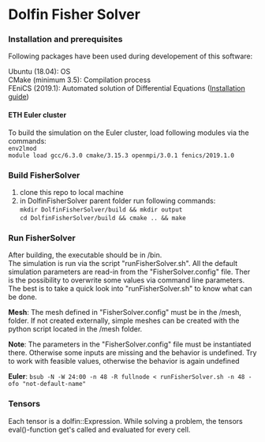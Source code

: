 # Dolfin Fisher Solver

### Installation and prerequisites
Following packages have been used during developement of this software:

Ubuntu (18.04): OS  
CMake (minimum 3.5): Compilation process   
FEniCS (2019.1): Automated solution of Differential Equations ([Installation guide](https://fenics.readthedocs.io/en/latest/installation.html))

#### ETH Euler cluster
To build the simulation on the Euler cluster, load following modules via the commands:  
`env2lmod`  
`module load gcc/6.3.0 cmake/3.15.3 openmpi/3.0.1 fenics/2019.1.0`


### Build FisherSolver
1. clone this repo to local machine
2. in DolfinFisherSolver parent folder run following commands:  
  `mkdir DolfinFisherSolver/build && mkdir output`  
  `cd DolfinFisherSolver/build && cmake .. && make`  
  
 ### Run FisherSolver
 After building, the executable should be in /bin.  
 The simulation is run via the script "runFisherSolver.sh". All the default simulation parameters are read-in from the "FisherSolver.config" file. Ther is the possibility to overwrite some values via command line parameters. The best is to take a quick look into "runFisherSolver.sh" to know what can be done.  
 
 **Mesh**: The mesh defined in "FisherSolver.config" must be in the /mesh, folder. If not created externally, simple meshes can be created with the python script located in the /mesh folder.
 
**Note**: The parameters in the "FisherSolver.config" file must be instantiated there. Otherwise some inputs are missing and the behavior is undefined. Try to work with feasible values, otherwise the behavior is again undefined

 **Euler**: `bsub -N -W 24:00 -n 48 -R fullnode < runFisherSolver.sh -n 48 -ofo "not-default-name"`


### Tensors
Each tensor is a dolfin::Expression. While solving a problem, the tensors eval()-function get's called and evaluated for every cell.
